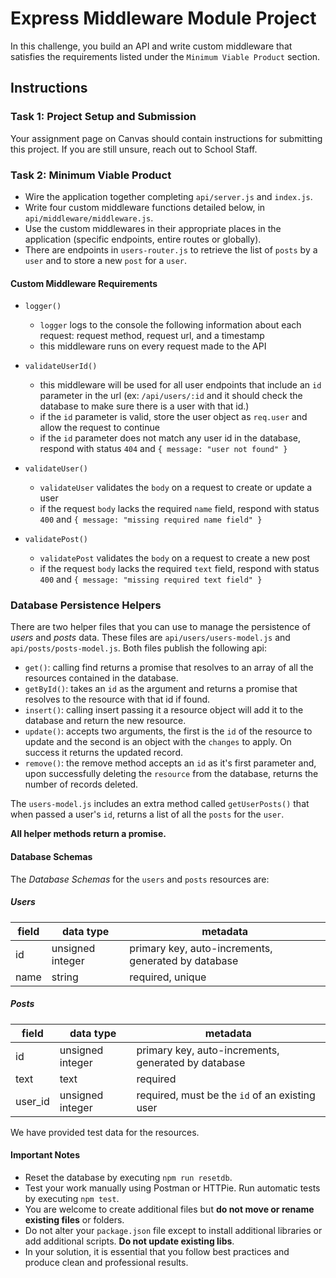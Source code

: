 # Express Middleware Module Project

In this challenge, you build an API and write custom middleware that satisfies the requirements listed under the `Minimum Viable Product` section.

## Instructions

### Task 1: Project Setup and Submission

Your assignment page on Canvas should contain instructions for submitting this project. If you are still unsure, reach out to School Staff.

### Task 2: Minimum Viable Product

- Wire the application together completing `api/server.js` and `index.js`.
- Write four custom middleware functions detailed below, in `api/middleware/middleware.js`.
- Use the custom middlewares in their appropriate places in the application (specific endpoints, entire routes or globally).
- There are endpoints in `users-router.js` to retrieve the list of `posts` by a `user` and to store a new `post` for a `user`.

#### Custom Middleware Requirements

- `logger()`

  - `logger` logs to the console the following information about each request: request method, request url, and a timestamp
  - this middleware runs on every request made to the API

- `validateUserId()`

  - this middleware will be used for all user endpoints that include an `id` parameter in the url (ex: `/api/users/:id` and it should check the database to make sure there is a user with that id.)
  - if the `id` parameter is valid, store the user object as `req.user` and allow the request to continue
  - if the `id` parameter does not match any user id in the database, respond with status `404` and `{ message: "user not found" }`

- `validateUser()`

  - `validateUser` validates the `body` on a request to create or update a user
  - if the request `body` lacks the required `name` field, respond with status `400` and `{ message: "missing required name field" }`

- `validatePost()`

  - `validatePost` validates the `body` on a request to create a new post
  - if the request `body` lacks the required `text` field, respond with status `400` and `{ message: "missing required text field" }`

### Database Persistence Helpers

There are two helper files that you can use to manage the persistence of _users_ and _posts_ data. These files are `api/users/users-model.js` and `api/posts/posts-model.js`. Both files publish the following api:

- `get()`: calling find returns a promise that resolves to an array of all the resources contained in the database.
- `getById()`: takes an `id` as the argument and returns a promise that resolves to the resource with that id if found.
- `insert()`: calling insert passing it a resource object will add it to the database and return the new resource.
- `update()`: accepts two arguments, the first is the `id` of the resource to update and the second is an object with the `changes` to apply. On success it returns the updated record.
- `remove()`: the remove method accepts an `id` as it's first parameter and, upon successfully deleting the `resource` from the database, returns the number of records deleted.

The `users-model.js` includes an extra method called `getUserPosts()` that when passed a user's `id`, returns a list of all the `posts` for the `user`.

**All helper methods return a promise.**

#### Database Schemas

The _Database Schemas_ for the `users` and `posts` resources are:

##### Users

| field | data type        | metadata                                              |
| ----- | ---------------- | ----------------------------------------------------- |
| id    | unsigned integer | primary key, auto-increments, generated by database   |
| name  | string           | required, unique                                      |

##### Posts

| field   | data type        | metadata                                            |
| ------- | ---------------- | --------------------------------------------------- |
| id      | unsigned integer | primary key, auto-increments, generated by database |
| text    | text             | required                                            |
| user_id | unsigned integer | required, must be the `id` of an existing user      |

We have provided test data for the resources.

#### Important Notes

- Reset the database by executing `npm run resetdb`.
- Test your work manually using Postman or HTTPie. Run automatic tests by executing `npm test`.
- You are welcome to create additional files but **do not move or rename existing files** or folders.
- Do not alter your `package.json` file except to install additional libraries or add additional scripts. **Do not update existing libs**.
- In your solution, it is essential that you follow best practices and produce clean and professional results.
